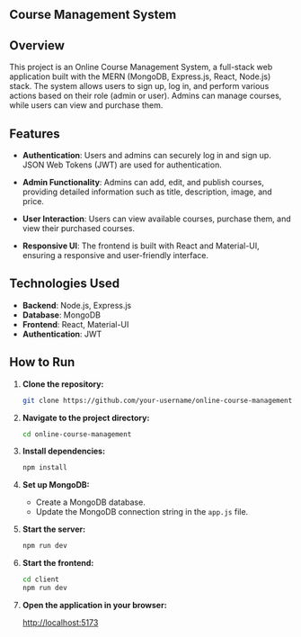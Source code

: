 ## Course Management System

## Overview

This project is an Online Course Management System, a full-stack web application built with the MERN (MongoDB, Express.js, React, Node.js) stack. The system allows users to sign up, log in, and perform various actions based on their role (admin or user). Admins can manage courses, while users can view and purchase them.

## Features

- **Authentication**: Users and admins can securely log in and sign up. JSON Web Tokens (JWT) are used for authentication.

- **Admin Functionality**: Admins can add, edit, and publish courses, providing detailed information such as title, description, image, and price.

- **User Interaction**: Users can view available courses, purchase them, and view their purchased courses.

- **Responsive UI**: The frontend is built with React and Material-UI, ensuring a responsive and user-friendly interface.

## Technologies Used

- **Backend**: Node.js, Express.js
- **Database**: MongoDB
- **Frontend**: React, Material-UI
- **Authentication**: JWT

## How to Run

1. **Clone the repository:**

    ```bash
    git clone https://github.com/your-username/online-course-management.git
    ```

2. **Navigate to the project directory:**

    ```bash
    cd online-course-management
    ```

3. **Install dependencies:**

    ```bash
    npm install
    ```

4. **Set up MongoDB:**

    - Create a MongoDB database.
    - Update the MongoDB connection string in the `app.js` file.

5. **Start the server:**

    ```bash
    npm run dev
    ```

6. **Start the frontend:**

    ```bash
    cd client
    npm run dev
    ```

7. **Open the application in your browser:**

    [http://localhost:5173](http://localhost:5173)
